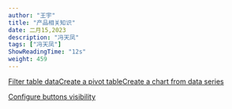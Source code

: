 ```yaml
---
author: "王宇"
title: "产品相关知识"
date: 二月15,2023
description: "冯天凤"
tags: ["冯天凤"]
ShowReadingTime: "12s"
weight: 459
---
```

[Filter table data](#)[Create a pivot table](#)[Create a chart from data series](#)

[Configure buttons visibility](/users/tfac-settings.action)